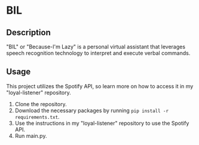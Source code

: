 # BIL

## Description
"BIL" or "Because-I'm Lazy" is a personal virtual assistant that leverages speech recognition technology to interpret and execute verbal commands.

## Usage
This project utilizes the Spotify API, so learn more on how to access it in my "loyal-listener" repository.
1. Clone the repository.
2. Download the necessary packages by running `pip install -r requirements.txt`.
3. Use the instructions in my "loyal-listener" repository to use the Spotify API.
4. Run main.py.
